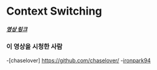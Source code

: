 # Context Switching

##### [영상 링크](https://youtu.be/-4HKhwlH3FQ)

### 이 영상을 시청한 사람

-[chaselover] https://github.com/chaselover/
-[ironpark94](https://github.com/ironpark94/)

